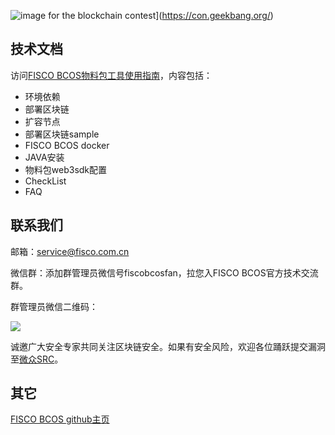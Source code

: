 ![image for the blockchain contest](https://github.com/FISCO-BCOS/FISCO-BCOS/blob/master/doc/imgs/application_contest.png "点击图片报名")](https://con.geekbang.org/)

## 技术文档

访问[FISCO BCOS物料包工具使用指南](https://fisco-bcos-documentation.readthedocs.io/zh_CN/latest/docs/tools/index.html)，内容包括：

- 环境依赖
- 部署区块链
- 扩容节点
- 部署区块链sample
- FISCO BCOS docker
- JAVA安装
- 物料包web3sdk配置
- CheckList
- FAQ

## 联系我们

邮箱：service@fisco.com.cn

微信群：添加群管理员微信号fiscobcosfan，拉您入FISCO BCOS官方技术交流群。

群管理员微信二维码：

![](https://github.com/FISCO-BCOS/web3sdk/raw/master/doc/FISCO-BCOS.jpeg)


诚邀广大安全专家共同关注区块链安全。如果有安全风险，欢迎各位踊跃提交漏洞至[微众SRC](https://security.webank.com)。

## 其它

[FISCO BCOS github主页](https://github.com/FISCO-BCOS/)

